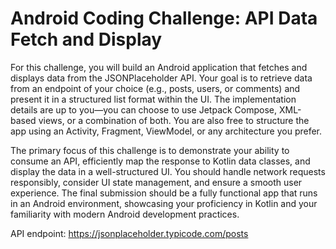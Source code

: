 Android Coding Challenge: API Data Fetch and Display
===================================================

For this challenge, you will build an Android application that fetches and displays data from the JSONPlaceholder API. Your goal is to retrieve data from an endpoint of your choice (e.g., posts, users, or comments) and present it in a structured list format within the UI. The implementation details are up to you—you can choose to use Jetpack Compose, XML-based views, or a combination of both. You are also free to structure the app using an Activity, Fragment, ViewModel, or any architecture you prefer.

The primary focus of this challenge is to demonstrate your ability to consume an API, efficiently map the response to Kotlin data classes, and display the data in a well-structured UI. You should handle network requests responsibly, consider UI state management, and ensure a smooth user experience. The final submission should be a fully functional app that runs in an Android environment, showcasing your proficiency in Kotlin and your familiarity with modern Android development practices.

API endpoint:
https://jsonplaceholder.typicode.com/posts